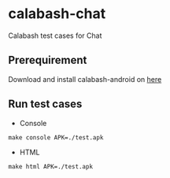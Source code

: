 # calabash-chat
Calabash test cases for Chat

Prerequirement
--------------
Download and install calabash-android on [here][calabash-android-install]

Run test cases
--------------
- Console
```
make console APK=./test.apk
```

- HTML
```
make html APK=./test.apk
```


[calabash-android-install]: https://github.com/calabash/calabash-android/blob/master/documentation/installation.md

